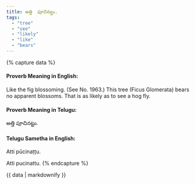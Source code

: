 ```yaml
---
title: అత్తి  పూచినట్టు.
tags:
  - "tree"
  - "see"
  - "likely"
  - "like"
  - "bears"
---
```


{% capture data %}
#### Proverb Meaning in English:
Like the fig blossoming.
(See No. 1963.)
This tree (Ficus Glomerata) bears no apparent blossoms.
That is as likely as to see a hog fly.

#### Proverb Meaning in Telugu:
అత్తి  పూచినట్టు.

#### Telugu Sametha in English:
Atti  pūcinaṭṭu.

Atti  pucinattu.
{% endcapture %}

{{ data | markdownify }}

